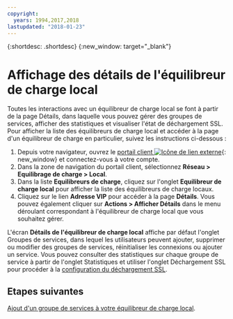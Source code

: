 ```yaml
---
copyright:
  years: 1994,2017,2018
lastupdated: "2018-01-23"
---
```


{:shortdesc: .shortdesc}
{:new_window: target="_blank"}

# Affichage des détails de l'équilibreur de charge local

Toutes les interactions avec un équilibreur de charge local se font à partir de la page Détails, dans laquelle vous pouvez gérer des groupes de services, afficher des statistiques et visualiser l'état de déchargement SSL. Pour afficher la liste des équilibreurs de charge local et accéder à la page d'un équilibreur de charge en particulier, suivez les instructions ci-dessous :

1. Depuis votre navigateur, ouvrez le [portail client ![Icône de lien externe](../../icons/launch-glyph.svg "Icône de lien externe")](https://control.softlayer.com/){: new_window} et connectez-vous à votre compte.
2. Dans la zone de navigation du portail client, sélectionnez **Réseau > Equilibrage de charge > Local**.
3. Dans la liste **Equilibreurs de charge**, cliquez sur l'onglet **Equilibreur de charge local** pour afficher la liste des équilibreurs de charge locaux.
4. Cliquez sur le lien **Adresse VIP** pour accéder à la page **Détails**. Vous pouvez également cliquer sur **Actions > Afficher Détails** dans le menu déroulant correspondant à l'équilibreur de charge local que vous souhaitez gérer.

L'écran **Détails de l'équilibreur de charge local** affiche par défaut l'onglet Groupes de services, dans lequel les utilisateurs peuvent ajouter, supprimer ou modifier des groupes de services, réinitialiser les connexions ou ajouter un service. Vous pouvez consulter des statistiques sur chaque groupe de service à partir de l'onglet Statistiques et utiliser l'onglet Déchargement SSL pour procéder à la [configuration du déchargement SSL](configure-ssl-offloading-load-balancer.html).

## Etapes suivantes

[Ajout d'un groupe de services à votre équilibreur de charge local](add-service-group-load-balancer.html). 
